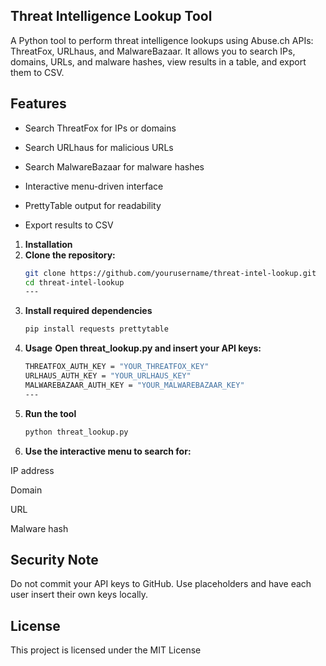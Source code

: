## Threat Intelligence Lookup Tool


A Python tool to perform threat intelligence lookups using Abuse.ch APIs: ThreatFox, URLhaus, and MalwareBazaar. It allows you to search IPs, domains, URLs, and malware hashes, view results in a table, and export them to CSV.

## Features
* Search ThreatFox for IPs or domains

* Search URLhaus for malicious URLs

* Search MalwareBazaar for malware hashes

* Interactive menu-driven interface

* PrettyTable output for readability

* Export results to CSV

1. **Installation**
2. **Clone the repository:** 
   ```bash
   git clone https://github.com/yourusername/threat-intel-lookup.git
   cd threat-intel-lookup
   ---

3. **Install required dependencies**
   ```bash
   pip install requests prettytable

4. **Usage**
  **Open threat_lookup.py and insert your API keys:**
   ```bash
   THREATFOX_AUTH_KEY = "YOUR_THREATFOX_KEY"
   URLHAUS_AUTH_KEY = "YOUR_URLHAUS_KEY"
   MALWAREBAZAAR_AUTH_KEY = "YOUR_MALWAREBAZAAR_KEY"
   ---
 5. **Run the tool**
    ```bash
    python threat_lookup.py
6.  **Use the interactive menu to search for:**
 
  IP address

   Domain

   URL

   Malware hash


   ## Security Note 
   Do not commit your API keys to GitHub. Use placeholders and have each user insert their own keys locally.

   ## License 
   This project is licensed under the MIT License



   
